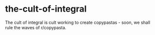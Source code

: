 # the-cult-of-integral
The cult of integral is cult working to create copypastas - soon, we shall rule the waves of r/copypasta.
